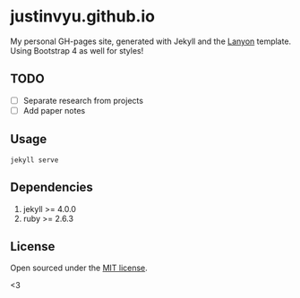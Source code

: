 # justinvyu.github.io

My personal GH-pages site, generated with Jekyll and the [Lanyon](http://lanyon.getpoole.com/) template.
Using Bootstrap 4 as well for styles!

## TODO

- [ ] Separate research from projects
- [ ] Add paper notes

## Usage

```
jekyll serve
```

## Dependencies
1. jekyll >= 4.0.0
2. ruby >= 2.6.3

## License

Open sourced under the [MIT license](LICENSE.md).

<3
